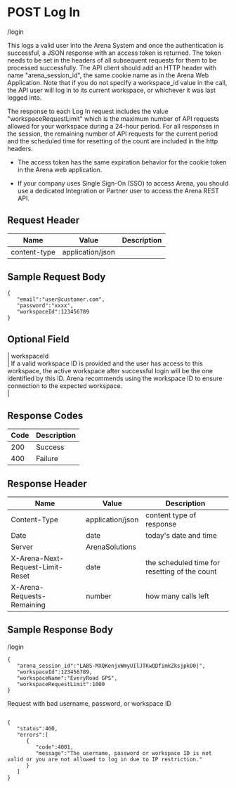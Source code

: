 # POST Log In
/login

This logs a valid user into the Arena System and once the authentication is successful, a JSON response with an access token is returned. The token needs to be set in the headers of all subsequent requests for them to be processed successfully. The API client should add an HTTP header with name "arena_session_id", the same cookie name as in the Arena Web Application. Note that if you do not specify a workspace_id value in the call, the API user will log in to its current workspace, or whichever it was last logged into.

The response to each Log In request includes the value "workspaceRequestLimit" which is the maximum number of API requests allowed for your workspace during a 24-hour period. For all responses in the session, the remaining number of API requests for the current period and the scheduled time for resetting of the count are included in the http headers.

* The access token has the same expiration behavior for the cookie token in the Arena web application. 

* If your company uses Single Sign-On (SSO) to access Arena, you should use a dedicated Integration or Partner user to access the Arena REST API.

## Request Header

| Name<br> | Value<br> | Description<br> |
|  --- |  --- |  --- | 
| content-type<br> | application/json<br> |   |

## Sample Request Body
```
{  
   "email":"user@customer.com",
   "password":"xxxx",
   "workspaceId":123456789
}
```
## Optional Field
| workspaceId<br> | If a valid workspace ID is provided and the user has access to this workspace, the active workspace after successful login will be the one identified by this ID. Arena recommends using the workspace ID to ensure connection to the expected workspace.<br> |

## Response Codes

| Code<br> | Description<br> |
|  --- |  --- | 
| 200<br> | Success<br> |
| 400<br> | Failure<br> |

## Response Header

| Name<br> | Value<br> | Description<br> |
|  --- |  --- |  --- | 
| Content-Type<br> | application/json<br> | content type of response<br> |
| Date<br> | date<br> | today's date and time<br> |
| Server<br> | ArenaSolutions<br> |   |
| X-Arena-Next-Request-Limit-Reset<br> | date<br> | the scheduled time for resetting of the count<br> |
| X-Arena-Requests-Remaining<br> | number<br> | how many calls left<br> |

## Sample Response Body
/login

```
{  
   "arena_session_id":"LABS-MXQKenjxWmyUIlJTKwQDfimkZksjpkO0|",
   "workspaceId":123456789,
   "workspaceName":"EveryRoad GPS",
   "workspaceRequestLimit":1000
}
```
Request with bad username, password, or workspace ID

```

{  
   "status":400,
   "errors":[  
      {  
         "code":4001,
         "message":"The username, password or workspace ID is not valid or you are not allowed to log in due to IP restriction."
      }
   ]
}
```
